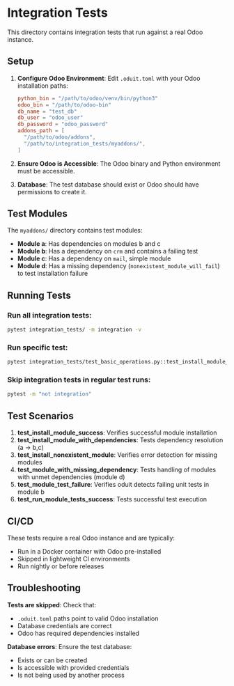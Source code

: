 # Integration Tests

This directory contains integration tests that run against a real Odoo instance.

## Setup

1. **Configure Odoo Environment**: Edit `.oduit.toml` with your Odoo installation paths:

   ```toml
   python_bin = "/path/to/odoo/venv/bin/python3"
   odoo_bin = "/path/to/odoo-bin"
   db_name = "test_db"
   db_user = "odoo_user"
   db_password = "odoo_password"
   addons_path = [
     "/path/to/odoo/addons",
     "/path/to/integration_tests/myaddons/",
   ]
   ```

2. **Ensure Odoo is Accessible**: The Odoo binary and Python environment must be accessible.

3. **Database**: The test database should exist or Odoo should have permissions to create it.

## Test Modules

The `myaddons/` directory contains test modules:

- **Module a**: Has dependencies on modules b and c
- **Module b**: Has a dependency on `crm` and contains a failing test
- **Module c**: Has a dependency on `mail`, simple module
- **Module d**: Has a missing dependency (`nonexistent_module_will_fail`) to test installation failure

## Running Tests

### Run all integration tests:

```bash
pytest integration_tests/ -m integration -v
```

### Run specific test:

```bash
pytest integration_tests/test_basic_operations.py::test_install_module_success -v
```

### Skip integration tests in regular test runs:

```bash
pytest -m "not integration"
```

## Test Scenarios

1. **test_install_module_success**: Verifies successful module installation
2. **test_install_module_with_dependencies**: Tests dependency resolution (a → b,c)
3. **test_install_nonexistent_module**: Verifies error detection for missing modules
4. **test_module_with_missing_dependency**: Tests handling of modules with unmet dependencies (module d)
5. **test_module_test_failure**: Verifies oduit detects failing unit tests in module b
6. **test_run_module_tests_success**: Tests successful test execution

## CI/CD

These tests require a real Odoo instance and are typically:

- Run in a Docker container with Odoo pre-installed
- Skipped in lightweight CI environments
- Run nightly or before releases

## Troubleshooting

**Tests are skipped**: Check that:

- `.oduit.toml` paths point to valid Odoo installation
- Database credentials are correct
- Odoo has required dependencies installed

**Database errors**: Ensure the test database:

- Exists or can be created
- Is accessible with provided credentials
- Is not being used by another process
